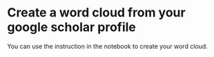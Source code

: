 # Create a word cloud from your google scholar profile

You can use the instruction in the notebook to create your word cloud.
